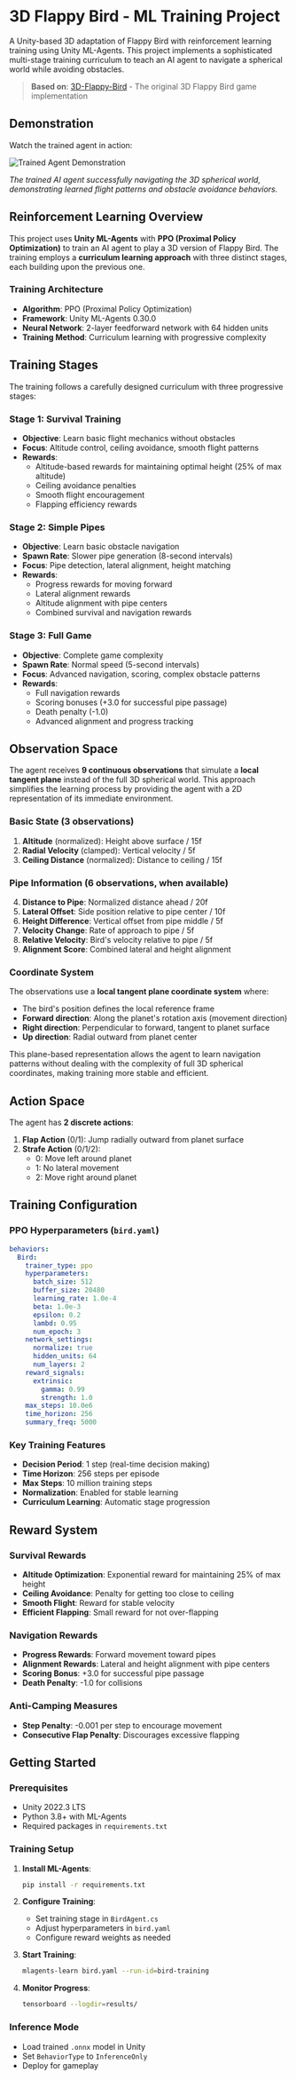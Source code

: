 # 3D Flappy Bird - ML Training Project

A Unity-based 3D adaptation of Flappy Bird with reinforcement learning training using Unity ML-Agents. This project implements a sophisticated multi-stage training curriculum to teach an AI agent to navigate a spherical world while avoiding obstacles.

> **Based on**: [3D-Flappy-Bird](https://github.com/Skaiste/3D-Flappy-Bird) - The original 3D Flappy Bird game implementation

## Demonstration

Watch the trained agent in action:

![Trained Agent Demonstration](TrainedAgentDemonstration.gif)

*The trained AI agent successfully navigating the 3D spherical world, demonstrating learned flight patterns and obstacle avoidance behaviors.*

## Reinforcement Learning Overview

This project uses **Unity ML-Agents** with **PPO (Proximal Policy Optimization)** to train an AI agent to play a 3D version of Flappy Bird. The training employs a **curriculum learning approach** with three distinct stages, each building upon the previous one.

### Training Architecture

- **Algorithm**: PPO (Proximal Policy Optimization)
- **Framework**: Unity ML-Agents 0.30.0
- **Neural Network**: 2-layer feedforward network with 64 hidden units
- **Training Method**: Curriculum learning with progressive complexity

## Training Stages

The training follows a carefully designed curriculum with three progressive stages:

### Stage 1: Survival Training
- **Objective**: Learn basic flight mechanics without obstacles
- **Focus**: Altitude control, ceiling avoidance, smooth flight patterns
- **Rewards**: 
  - Altitude-based rewards for maintaining optimal height (25% of max altitude)
  - Ceiling avoidance penalties
  - Smooth flight encouragement
  - Flapping efficiency rewards

### Stage 2: Simple Pipes
- **Objective**: Learn basic obstacle navigation
- **Spawn Rate**: Slower pipe generation (8-second intervals)
- **Focus**: Pipe detection, lateral alignment, height matching
- **Rewards**:
  - Progress rewards for moving forward
  - Lateral alignment rewards
  - Altitude alignment with pipe centers
  - Combined survival and navigation rewards

### Stage 3: Full Game
- **Objective**: Complete game complexity
- **Spawn Rate**: Normal speed (5-second intervals)
- **Focus**: Advanced navigation, scoring, complex obstacle patterns
- **Rewards**:
  - Full navigation rewards
  - Scoring bonuses (+3.0 for successful pipe passage)
  - Death penalty (-1.0)
  - Advanced alignment and progress tracking

## Observation Space

The agent receives **9 continuous observations** that simulate a **local tangent plane** instead of the full 3D spherical world. This approach simplifies the learning process by providing the agent with a 2D representation of its immediate environment.

### Basic State (3 observations)
1. **Altitude** (normalized): Height above surface / 15f
2. **Radial Velocity** (clamped): Vertical velocity / 5f
3. **Ceiling Distance** (normalized): Distance to ceiling / 15f

### Pipe Information (6 observations, when available)
4. **Distance to Pipe**: Normalized distance ahead / 20f
5. **Lateral Offset**: Side position relative to pipe center / 10f
6. **Height Difference**: Vertical offset from pipe middle / 5f
7. **Velocity Change**: Rate of approach to pipe / 5f
8. **Relative Velocity**: Bird's velocity relative to pipe / 5f
9. **Alignment Score**: Combined lateral and height alignment

### Coordinate System
The observations use a **local tangent plane coordinate system** where:
- The bird's position defines the local reference frame
- **Forward direction**: Along the planet's rotation axis (movement direction)
- **Right direction**: Perpendicular to forward, tangent to planet surface
- **Up direction**: Radial outward from planet center

This plane-based representation allows the agent to learn navigation patterns without dealing with the complexity of full 3D spherical coordinates, making training more stable and efficient.

## Action Space

The agent has **2 discrete actions**:

1. **Flap Action** (0/1): Jump radially outward from planet surface
2. **Strafe Action** (0/1/2): 
   - 0: Move left around planet
   - 1: No lateral movement
   - 2: Move right around planet

## Training Configuration

### PPO Hyperparameters (`bird.yaml`)
```yaml
behaviors:
  Bird:
    trainer_type: ppo
    hyperparameters:
      batch_size: 512
      buffer_size: 20480
      learning_rate: 1.0e-4
      beta: 1.0e-3
      epsilon: 0.2
      lambd: 0.95
      num_epoch: 3
    network_settings:
      normalize: true
      hidden_units: 64
      num_layers: 2
    reward_signals:
      extrinsic:
        gamma: 0.99
        strength: 1.0
    max_steps: 10.0e6
    time_horizon: 256
    summary_freq: 5000
```

### Key Training Features
- **Decision Period**: 1 step (real-time decision making)
- **Time Horizon**: 256 steps per episode
- **Max Steps**: 10 million training steps
- **Normalization**: Enabled for stable learning
- **Curriculum Learning**: Automatic stage progression

## Reward System

### Survival Rewards
- **Altitude Optimization**: Exponential reward for maintaining 25% of max height
- **Ceiling Avoidance**: Penalty for getting too close to ceiling
- **Smooth Flight**: Reward for stable velocity
- **Efficient Flapping**: Small reward for not over-flapping

### Navigation Rewards
- **Progress Rewards**: Forward movement toward pipes
- **Alignment Rewards**: Lateral and height alignment with pipe centers
- **Scoring Bonus**: +3.0 for successful pipe passage
- **Death Penalty**: -1.0 for collisions

### Anti-Camping Measures
- **Step Penalty**: -0.001 per step to encourage movement
- **Consecutive Flap Penalty**: Discourages excessive flapping

## Getting Started

### Prerequisites
- Unity 2022.3 LTS
- Python 3.8+ with ML-Agents
- Required packages in `requirements.txt`

### Training Setup
1. **Install ML-Agents**:
   ```bash
   pip install -r requirements.txt
   ```

2. **Configure Training**:
   - Set training stage in `BirdAgent.cs`
   - Adjust hyperparameters in `bird.yaml`
   - Configure reward weights as needed

3. **Start Training**:
   ```bash
   mlagents-learn bird.yaml --run-id=bird-training
   ```

4. **Monitor Progress**:
   ```bash
   tensorboard --logdir=results/
   ```

### Inference Mode
- Load trained `.onnx` model in Unity
- Set `BehaviorType` to `InferenceOnly`
- Deploy for gameplay

